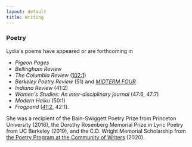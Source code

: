 ```yaml
---
layout: default
title: Writing
---
```


### Poetry

Lydia's poems have appeared or are forthcoming in 
* *Pigeon Pages*
* *Bellingham Review*
* *The Columbia Review* ([102:1](https://issuu.com/thecolumbiareview/docs/fall2020combinedd))
* *Berkeley Poetry Review* (51) and [*MIDTERM FOUR*](https://www.ocf.berkeley.edu/~bpr/midterm-four/)
* *Indiana Review* (41:2)
* *Women's Studies: An inter-disciplinary journal* (47:6, 47:7)
* *Modern Haiku* (50:1)
* *Frogpond* ([41:2](/poems/blackberry.md), 42:1).

She was a recipient of the Bain-Swiggett Poetry Prize from Princeton University (2016), the Dorothy Rosenberg Memorial Prize in Lyric Poetry from UC Berkeley (2019), and the C.D. Wright Memorial Scholarship from [the Poetry Program at the Community of Writers](https://communityofwriters.org/workshops/poetry-workshop/) (2020).


